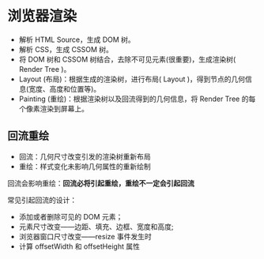 # 浏览器渲染

- 解析 HTML Source，生成 DOM 树。
- 解析 CSS，生成 CSSOM 树。
- 将 DOM 树和 CSSOM 树结合，去除不可见元素(很重要)，生成渲染树( Render Tree )。
- Layout (布局)：根据生成的渲染树，进行布局( Layout )，得到节点的几何信息(宽度、高度和位置等)。
- Painting (重绘)：根据渲染树以及回流得到的几何信息，将 Render Tree 的每个像素渲染到屏幕上。

## 回流重绘

- 回流：几何尺寸改变引发的渲染树重新布局
- 重绘：样式变化未影响几何属性的重新绘制

回流会影响重绘：**回流必将引起重绘，重绘不一定会引起回流**

常见引起回流的设计：

- 添加或者删除可见的 DOM 元素；
- 元素尺寸改变——边距、填充、边框、宽度和高度;
- 浏览器窗口尺寸改变——resize 事件发生时
- 计算 offsetWidth 和 offsetHeight 属性
